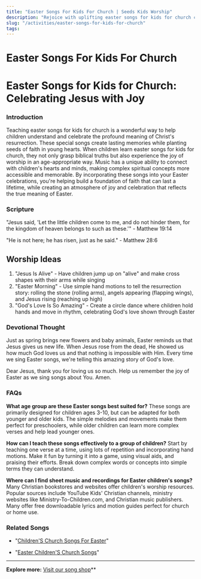 ```yaml
---
title: "Easter Songs For Kids For Church | Seeds Kids Worship"
description: "Rejoice with uplifting easter songs for kids for church celebrating Jesus' resurrection. Easter worship resources for kids and Sunday school."
slug: "/activities/easter-songs-for-kids-for-church"
tags:
---
```


# Easter Songs For Kids For Church

# Easter Songs for Kids for Church: Celebrating Jesus with Joy

### Introduction
Teaching easter songs for kids for church is a wonderful way to help children understand and celebrate the profound meaning of Christ's resurrection. These special songs create lasting memories while planting seeds of faith in young hearts. When children learn easter songs for kids for church, they not only grasp biblical truths but also experience the joy of worship in an age-appropriate way. Music has a unique ability to connect with children's hearts and minds, making complex spiritual concepts more accessible and memorable. By incorporating these songs into your Easter celebrations, you're helping build a foundation of faith that can last a lifetime, while creating an atmosphere of joy and celebration that reflects the true meaning of Easter.

### Scripture
"Jesus said, 'Let the little children come to me, and do not hinder them, for the kingdom of heaven belongs to such as these.'" - Matthew 19:14

"He is not here; he has risen, just as he said." - Matthew 28:6

## Worship Ideas
1. "Jesus Is Alive" - Have children jump up on "alive" and make cross shapes with their arms while singing
2. "Easter Morning" - Use simple hand motions to tell the resurrection story: rolling the stone (rolling arms), angels appearing (flapping wings), and Jesus rising (reaching up high)
3. "God's Love Is So Amazing" - Create a circle dance where children hold hands and move in rhythm, celebrating God's love shown through Easter

### Devotional Thought
Just as spring brings new flowers and baby animals, Easter reminds us that Jesus gives us new life. When Jesus rose from the dead, He showed us how much God loves us and that nothing is impossible with Him. Every time we sing Easter songs, we're telling this amazing story of God's love.

Dear Jesus, thank you for loving us so much. Help us remember the joy of Easter as we sing songs about You. Amen.

### FAQs
**What age group are these Easter songs best suited for?**
These songs are primarily designed for children ages 3-10, but can be adapted for both younger and older kids. The simple melodies and movements make them perfect for preschoolers, while older children can learn more complex verses and help lead younger ones.

**How can I teach these songs effectively to a group of children?**
Start by teaching one verse at a time, using lots of repetition and incorporating hand motions. Make it fun by turning it into a game, using visual aids, and praising their efforts. Break down complex words or concepts into simple terms they can understand.

**Where can I find sheet music and recordings for Easter children's songs?**
Many Christian bookstores and websites offer children's worship resources. Popular sources include YouTube Kids' Christian channels, ministry websites like Ministry-To-Children.com, and Christian music publishers. Many offer free downloadable lyrics and motion guides perfect for church or home use.

### Related Songs

- "[Children'S Church Songs For Easter](/activities/children-s-church-songs-for-easter/)"

- "[Easter Children'S Church Songs](/activities/easter-children-s-church-songs/)"

---

**Explore more:** [Visit our song shop](https://seedskidsworship.com/shop)**

<!-- Schema Markup -->
<script type="application/ld+json">
{
  "@context": "https://schema.org",
  "@type": "MusicRecording",
  "name": "Easter Songs For Kids For Church",
  "byArtist": {
    "@type": "MusicGroup",
    "name": "Seeds Kids Worship"
  },
  "isFamilyFriendly": true,
  "url": "https://seedskidsworship.com/activities/easter-songs-for-kids-for-church/"
}
</script>